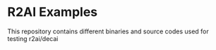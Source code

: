 # R2AI Examples

This repository contains different binaries and source codes used for testing r2ai/decai
